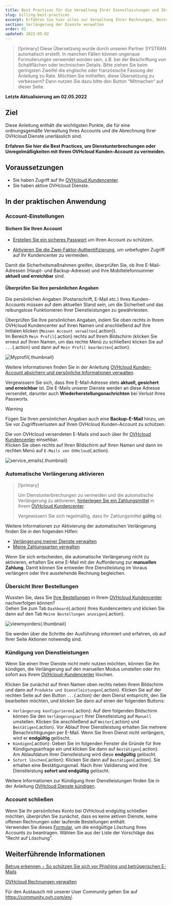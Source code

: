 ```yaml
---
title: Best Practices für die Verwaltung Ihrer Dienstleistungen und Ihres OVHcloud Accounts
slug: billing-best-practices
excerpt: Erfahren Sie hier alles zur Verwaltung Ihrer Rechnungen, Bestellungen, Zahlungsmittel und Kunden-Accounts
section: Verlängerung der Dienste verwalten
order: 02
updated: 2022-05-02
---
```


> [!primary]
> Diese Übersetzung wurde durch unseren Partner SYSTRAN automatisch erstellt. In manchen Fällen können ungenaue Formulierungen verwendet worden sein, z.B. bei der Beschriftung von Schaltflächen oder technischen Details. Bitte ziehen Sie beim geringsten Zweifel die englische oder französische Fassung der Anleitung zu Rate. Möchten Sie mithelfen, diese Übersetzung zu verbessern? Dann nutzen Sie dazu bitte den Button “Mitmachen“ auf dieser Seite.
>

**Letzte Aktualisierung am 02.05.2022**

## Ziel

Diese Anleitung enthält die wichtigsten Punkte, die für eine ordnungsgemäße Verwaltung Ihres Accounts und die Abrechnung Ihrer OVHcloud Dienste unerlässlich sind.

**Erfahren Sie hier die Best Practices, um Dienstunterbrechungen oder Unregelmäßigkeiten mit Ihrem OVHcloud Kunden-Account zu vermeiden.**

## Voraussetzungen

- Sie haben Zugriff auf Ihr [OVHcloud Kundencenter](https://www.ovh.com/auth/?action=gotomanager&from=https://www.ovh.de/&ovhSubsidiary=de).
- Sie haben aktive OVHcloud Dienste.

## In der praktischen Anwendung

### Account-Einstellungen

#### Sichern Sie Ihren Account

- [Erstellen Sie ein sicheres Passwort](https://docs.ovh.com/de/customer/Passwort-verwalten/#ein-adaquates-passwort-erstellen) um Ihren Account zu schützen.

- [Aktivieren Sie die Zwei-Faktor-Authentifizierung](https://docs.ovh.com/de/customer/Account-mit-2FA-absichern/), um unbefugten Zugriff auf Ihr Kundencenter zu vermeiden.

Damit die Sicherheitsmaßnahmen greifen, überprüfen Sie, ob Ihre E-Mail-Adressen (Haupt- und Backup-Adresse) und Ihre Mobiltelefonnummer **aktuell und erreichbar** sind.

#### Überprüfen Sie Ihre persönlichen Angaben

Die persönlichen Angaben (Postanschrift, E-Mail etc.) Ihres Kunden-Accounts müssen auf dem aktuellen Stand sein, um die Sicherheit und das reibungslose Funktionieren Ihrer Dienstleistungen zu gewährleisten.

Überprüfen Sie Ihre persönlichen Angaben, indem Sie oben rechts in Ihrem OVHcloud Kundencenter auf Ihren Namen und anschließend auf Ihre Initialen klicken (`Meinen Account verwalten`{.action}).<br>
Im Bereich `Mein Profil`{.action} rechts auf Ihrem Bildschirm (klicken Sie erneut auf Ihren Namen, um das rechte Menü zu schließen) klicken Sie auf `...`{.action} und dann auf `Mein Profil bearbeiten`{.action}.

![Myprofil](images/myprofile.png){.thumbnail}

Weitere Informationen finden Sie in der Anleitung [OVHcloud Kunden-Account absichern und persönliche Informationen verwalten](https://docs.ovh.com/de/customer/alles_uber_ihre_ovh_kundenkennung/#meine-personlichen-angaben-andern).

Vergewissern Sie sich, dass Ihre E-Mail-Adresse stets **aktuell, gesichert und erreichbar** ist. Die E-Mails unserer Dienste werden an diese Adresse versendet, darunter auch **Wiederherstellungsnachrichten** bei Verlust Ihres Passworts.

> [!warning]
>
> Fügen Sie Ihren persönlichen Angaben auch eine **Backup-E-Mail** hinzu, um Sie vor Zugriffsverlusten auf Ihren OVHcloud Kunden-Account zu schützen.
>

Die von OVHcloud versendeten E-Mails sind auch über Ihr [OVHcloud Kundencenter](https://www.ovh.com/auth/?action=gotomanager&from=https://www.ovh.de/&ovhSubsidiary=de) einsehbar.<br>
Klicken Sie oben rechts auf Ihren Bildschirm auf Ihren Namen und dann im rechten Menü auf `E-Mails von OVHcloud`{.action}.

![service_emails](images/service_emails.png){.thumbnail}

### Automatische Verlängerung aktivieren

> [!primary]
>
> Um Dienstunterbrechungen zu vermeiden und die automatische Verlängerung zu aktivieren, [hinterlegen Sie ein Zahlungsmittel](https://docs.ovh.com/de/billing/zahlungsarten-verwalten/) in Ihrem [OVHcloud Kundencenter](https://www.ovh.com/auth/?action=gotomanager&from=https://www.ovh.de/&ovhSubsidiary=de).
>
> Vergewissern Sie sich regelmäßig, dass Ihr Zahlungsmittel **gültig** ist.
>

Weitere Informationen zur Aktivierung der automatischen Verlängerung finden Sie in den folgenden Hilfen:

- [Verlängerung meiner Dienste verwalten](https://docs.ovh.com/de/billing/anleitung_zur_nutzung_der_automatischen_verlangerung_bei_ovh/)
- [Meine Zahlungsarten verwalten](https://docs.ovh.com/de/billing/zahlungsarten-verwalten/)

Wenn Sie sich entscheiden, die automatische Verlängerung nicht zu aktivieren, erhalten Sie eine E-Mail mit der Aufforderung zur **manuellen Zahlung**. Damit können Sie entweder Ihre Dienstleistung im Voraus verlängern oder Ihre ausstehende Rechnung begleichen.

### Übersicht Ihrer Bestellungen

Wussten Sie, dass Sie [Ihre Bestellungen](https://docs.ovh.com/de/billing/bestellungen-verwalten-ovh/) in Ihrem [OVHcloud Kundencenter](https://www.ovh.com/auth/?action=gotomanager&from=https://www.ovh.de/&ovhSubsidiary=de) nachverfolgen können?<br>
Gehen Sie zum Tab `Dashboard`{.action} Ihres Kundencenters und klicken Sie dann auf den Tab `Meine Bestellungen anzeigen`{.action}.

![viewmyorders](images/viewmyorders.png){.thumbnail}

Sie werden über die Schritte der Ausführung informiert und erfahren, ob auf Ihrer Seite Aktionen notwendig sind.

### Kündigung von Dienstleistungen

Wenn Sie einen Ihrer Dienste nicht mehr nutzen möchten, können Sie ihn kündigen, die Verlängerung auf den manuellen Modus umstellen oder ihn sofort aus Ihrem [OVHcloud-Kundencenter](https://www.ovh.com/auth/?action=gotomanager&from=https://www.ovh.de/&ovhSubsidiary=de) löschen.

Klicken Sie zunächst auf Ihren Namen oben rechts neben Ihrem Bildschirm und dann auf `Produkte und Dienstleistungen`{.action}. Klicken Sie auf der rechten Seite auf den Button `...`{.action} der dem Dienst entspricht, den Sie bearbeiten möchten, und klicken Sie dann auf einen der folgenden Buttons:

- `Verlängerung konfigurieren`{.action}: Auf dem folgenden Bildschirm können Sie den `Verlängerungsart` Ihrer Dienstleistung auf `Manuell` umstellen. Klicken Sie anschließend auf `Weiter`{.action} und `Bestätigen`{.action}. Vor Ablauf Ihrer Dienstleistung erhalten Sie mehrere Benachrichtigungen per E-Mail. Wenn Sie Ihren Dienst nicht verlängern, wird er **endgültig** gelöscht.
- `Kündigen`{.action}: Geben Sie im folgenden Fenster die Gründe für Ihre Kündigungsanfrage ein und klicken Sie dann auf `Bestätigen`{.action}. Am Ablaufdatum Ihrer Dienstleistung wird diese **endgültig** gelöscht.
- `Sofort löschen`{.action}: Klicken Sie dann auf `Bestätigen`{.action}. Sie erhalten eine Bestätigungsmail. Nach Ihrer Validierung wird Ihre Dienstleistung **sofort und endgültig** gelöscht.

Weitere Informationen zur Kündigung Ihrer Dienstleistungen finden Sie in der Anleitung [OVHcloud Dienste kündigen](https://docs.ovh.com/de/billing/how-to-cancel-your-services/).

### Account schließen

Wenn Sie Ihr persönliches Konto bei OVHcloud endgültig schließen möchten, überprüfen Sie zunächst, dass es keine aktiven Dienste, keine offenen Rechnungen oder laufende Bestellungen enthält.<br>
Verwenden Sie dieses [Formular](https://www.ovh.de/schutz-personenbezogener-daten/rechte-ausueben), um die endgültige Löschung Ihres Accounts zu beantragen. Wählen Sie aus der Liste der Vorschläge das "Recht auf Löschung".

## Weiterführende Informationen <a name="gofurther"></a>

[Betrug erkennen − So schützen Sie sich vor Phishing und betrügerischen E-Mails](https://docs.ovh.com/de/customer/e-mail-betrug-phishing/)

[OVHcloud Rechnungen verwalten](https://docs.ovh.com/de/billing/ovh-rechnungen-verwalten/)

Für den Austausch mit unserer User Community gehen Sie auf <https://community.ovh.com/en/>.
